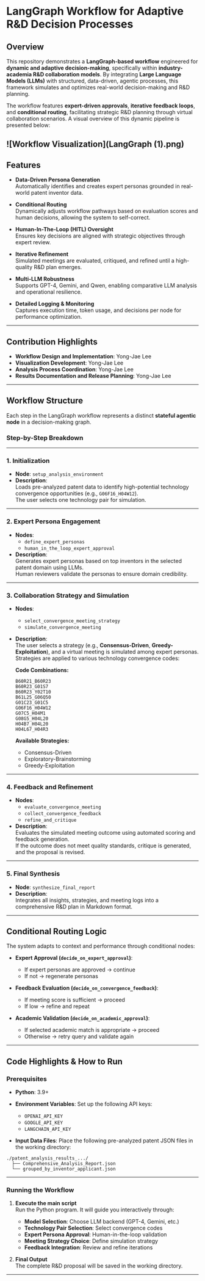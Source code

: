 
# LangGraph Workflow for Adaptive R&D Decision Processes

## Overview

This repository demonstrates a **LangGraph-based workflow** engineered for **dynamic and adaptive decision-making**, specifically within **industry-academia R&D collaboration models**. By integrating **Large Language Models (LLMs)** with structured, data-driven, agentic processes, this framework simulates and optimizes real-world decision-making and R&D planning.

The workflow features **expert-driven approvals**, **iterative feedback loops**, and **conditional routing**, facilitating strategic R&D planning through virtual collaboration scenarios. A visual overview of this dynamic pipeline is presented below:

![Workflow Visualization](LangGraph (1).png)
---

## Features

- **Data-Driven Persona Generation**  
  Automatically identifies and creates expert personas grounded in real-world patent inventor data.

- **Conditional Routing**  
  Dynamically adjusts workflow pathways based on evaluation scores and human decisions, allowing the system to self-correct.

- **Human-In-The-Loop (HITL) Oversight**  
  Ensures key decisions are aligned with strategic objectives through expert review.

- **Iterative Refinement**  
  Simulated meetings are evaluated, critiqued, and refined until a high-quality R&D plan emerges.

- **Multi-LLM Robustness**  
  Supports GPT-4, Gemini, and Qwen, enabling comparative LLM analysis and operational resilience.

- **Detailed Logging & Monitoring**  
  Captures execution time, token usage, and decisions per node for performance optimization.

---

## Contribution Highlights

- **Workflow Design and Implementation**: Yong-Jae Lee  
- **Visualization Development**: Yong-Jae Lee  
- **Analysis Process Coordination**: Yong-Jae Lee  
- **Results Documentation and Release Planning**: Yong-Jae Lee  

---

## Workflow Structure

Each step in the LangGraph workflow represents a distinct **stateful agentic node** in a decision-making graph.

### Step-by-Step Breakdown

---

### 1. Initialization

- **Node**: `setup_analysis_environment`  
- **Description**:  
  Loads pre-analyzed patent data to identify high-potential technology convergence opportunities (e.g., `G06F16_H04W12`).  
  The user selects one technology pair for simulation.

---

### 2. Expert Persona Engagement

- **Nodes**:  
  - `define_expert_personas`  
  - `human_in_the_loop_expert_approval`  
- **Description**:  
  Generates expert personas based on top inventors in the selected patent domain using LLMs.  
  Human reviewers validate the personas to ensure domain credibility.

---

### 3. Collaboration Strategy and Simulation

- **Nodes**:  
  - `select_convergence_meeting_strategy`  
  - `simulate_convergence_meeting`  
- **Description**:  
  The user selects a strategy (e.g., **Consensus-Driven**, **Greedy-Exploitation**), and a virtual meeting is simulated among expert personas.  
  Strategies are applied to various technology convergence codes:

  **Code Combinations:**
  ```
  B60R21_B60R23
  B60R23_G01S7
  B60R23_Y02T10
  B61L25_G06Q50
  G01C23_G01C5
  G06F16_H04W12
  G07C5_H04M1
  G08G5_H04L20
  H04B7_H04L20
  H04L67_H04R3
  ```

  **Available Strategies:**
  - Consensus-Driven  
  - Exploratory-Brainstorming  
  - Greedy-Exploitation  

---

### 4. Feedback and Refinement

- **Nodes**:  
  - `evaluate_convergence_meeting`  
  - `collect_convergence_feedback`  
  - `refine_and_critique`  
- **Description**:  
  Evaluates the simulated meeting outcome using automated scoring and feedback generation.  
  If the outcome does not meet quality standards, critique is generated, and the proposal is revised.

---

### 5. Final Synthesis

- **Node**: `synthesize_final_report`  
- **Description**:  
  Integrates all insights, strategies, and meeting logs into a comprehensive R&D plan in Markdown format.

---

## Conditional Routing Logic

The system adapts to context and performance through conditional nodes:

- **Expert Approval (`decide_on_expert_approval`)**:  
  - If expert personas are approved → continue  
  - If not → regenerate personas

- **Feedback Evaluation (`decide_on_convergence_feedback`)**:  
  - If meeting score is sufficient → proceed  
  - If low → refine and repeat

- **Academic Validation (`decide_on_academic_approval`)**:  
  - If selected academic match is appropriate → proceed  
  - Otherwise → retry query and validate again

---

## Code Highlights & How to Run

### Prerequisites

- **Python**: 3.9+  

- **Environment Variables**: Set up the following API keys:
  - `OPENAI_API_KEY`
  - `GOOGLE_API_KEY`
  - `LANGCHAIN_API_KEY`

- **Input Data Files**: Place the following pre-analyzed patent JSON files in the working directory:

```
./patent_analysis_results_.../
  ├── Comprehensive_Analysis_Report.json
  └── grouped_by_inventor_applicant.json
```

---

### Running the Workflow

1. **Execute the main script**  
   Run the Python program. It will guide you interactively through:

   - **Model Selection**: Choose LLM backend (GPT-4, Gemini, etc.)
   - **Technology Pair Selection**: Select convergence codes
   - **Expert Persona Approval**: Human-in-the-loop validation
   - **Meeting Strategy Choice**: Define simulation strategy
   - **Feedback Integration**: Review and refine iterations

2. **Final Output**  
   The complete R&D proposal will be saved in the working directory.

---
